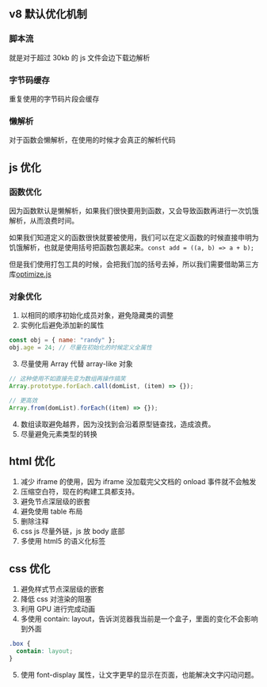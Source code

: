 ## v8 默认优化机制

### 脚本流

就是对于超过 30kb 的 js 文件会边下载边解析

### 字节码缓存

重复使用的字节码片段会缓存

### 懒解析

对于函数会懒解析，在使用的时候才会真正的解析代码

## js 优化

### 函数优化

因为函数默认是懒解析，如果我们很快要用到函数，又会导致函数再进行一次饥饿解析，从而浪费时间。

如果我们知道定义的函数很快就要被使用，我们可以在定义函数的时候直接申明为饥饿解析，也就是使用括号把函数包裹起来。`const add = ((a, b) => a + b);`

但是我们使用打包工具的时候，会把我们加的括号去掉，所以我们需要借助第三方库[optimize.js](https://github.com/nolanlawson/optimize-js)

### 对象优化

1. 以相同的顺序初始化成员对象，避免隐藏类的调整
2. 实例化后避免添加新的属性

```js
const obj = { name: "randy" };
obj.age = 24; // 尽量在初始化的时候定义全属性
```

3. 尽量使用 Array 代替 array-like 对象

```js
// 这种使用不如直接先变为数组再操作搞笑
Array.prototype.forEach.call(domList, (item) => {});

// 更高效
Array.from(domList).forEach((item) => {});
```

4. 数组读取避免越界，因为没找到会沿着原型链查找，造成浪费。
5. 尽量避免元素类型的转换

## html 优化

1. 减少 iframe 的使用，因为 iframe 没加载完父文档的 onload 事件就不会触发
2. 压缩空白符，现在的构建工具都支持。
3. 避免节点深层级的嵌套
4. 避免使用 table 布局
5. 删除注释
6. css js 尽量外链，js 放 body 底部
7. 多使用 html5 的语义化标签

## css 优化

1. 避免样式节点深层级的嵌套
2. 降低 css 对渲染的阻塞
3. 利用 GPU 进行完成动画
4. 多使用 contain: layout，告诉浏览器我当前是一个盒子，里面的变化不会影响到外面

```css
.box {
  contain: layout;
}
```

5. 使用 font-display 属性，让文字更早的显示在页面，也能解决文字闪动问题。
